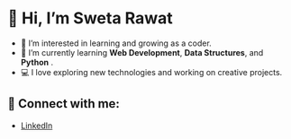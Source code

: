 # 👋 Hi, I’m Sweta Rawat

- 👀 I’m interested in learning and growing as a coder.
- 🌱 I’m currently learning **Web Development**, **Data Structures**, and **Python** .
- 💻 I love exploring new technologies and working on creative projects.

## 🔗 Connect with me:
- [LinkedIn](#www.linkedin.com/in/sweta-rawat03) 




